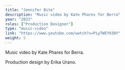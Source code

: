 ```yaml
---
title: "Jennifer Bite"
description: "Music video by Kate Phares for Berra"
year: "2023"
roles: ["Production Designer"]
type: "music-video"
link: "https://www.youtube.com/watch?v=PiyTWEY93DY"
weight: 5
---
```

Music video by Kate Phares for Berra. 

Production design by Erika Urano. 
